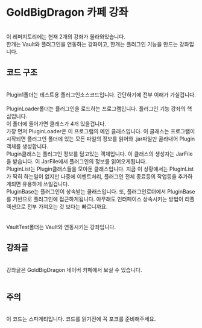 <h1>GoldBigDragon 카페 강좌</h1><br>
이 레퍼지토리에는 현재 2개의 강좌가 올라와있습니다.<br>
한개는 Vault와 플러그인을 연동하는 강좌이고, 한개는 플러그인 기능을 만드는 강좌입니다.


<h2>코드 구조</h2><br>
Plugin1폴더는 테스트용 플러그인소스코드입니다. 간단하기에 전부 이해가 가실겁니다.<br><br>
PluginLoader폴더는 플러그인을 로드하는 프로그램입니다. 플러그인 기능 강좌의 핵심입니다.<br>
이 폴더에 들어가면 클래스가 4개 있을겁니다.<br>
가장 먼저 PluginLoader은 이 프로그램의 메인 클래스입니다. 이 클래스는 프로그램이 시작되면 플러그인 폴더에 있는 모든 파일의 정보를 읽어와 .jar파일만 골라내어 Plugin객체를 생성합니다.<br>
Plugin클래스는 플러그인 정보를 담고있는 객체입니다. 이 클래스의 생성자는 JarFile을 받습니다. 이 JarFile에서 플러그인의 정보를 읽어오게됩니다.<br>
PluginList는 Plugin클래스들을 모아둔 클래스입니다. 지금 이 상황에서는 PluginList가 딱히 하는일이 없지만 나중에 이벤트처리, 플러그인 전체 종료등의 작업등을 추가하게되면 유용하게 쓰일겁니다.<br>
PluginBase는 플러그인이 상속받는 클래스입니다. 또, 플러그인로더에서 PluginBase를 기반으로 플러그인에 접근하게됩니다. 아무래도 인터페이스 상속시키는 방법이 리플렉션으로 전부 가져오는 것 보다는 빠르니까요.<br><br><br>
VaultTest폴더는 Vault와 연동시키는 강좌입니다.

<h2>강좌글</h2><br>
강좌글은 GoldBigDragon 네이버 카페에서 보실 수 있습니다.<br>
<br>
<h2>주의</h2><br>
이 코드는 스파게티입니다. 코드를 읽기전에 꼭 포크를 준비해주세요.<br>
